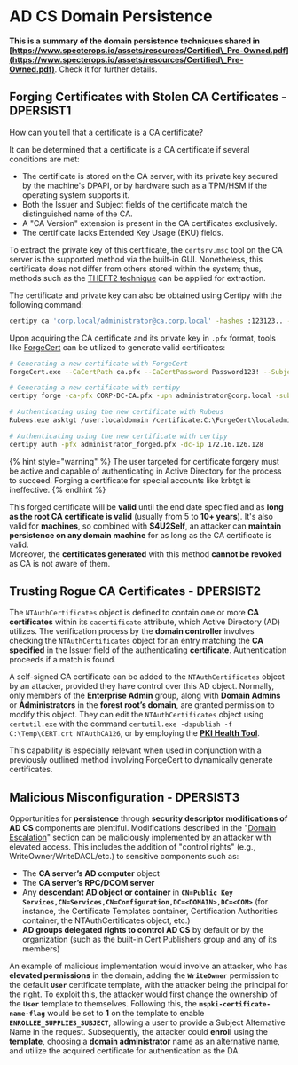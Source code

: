 # AD CS Domain Persistence


**This is a summary of the domain persistence techniques shared in [https://www.specterops.io/assets/resources/Certified\_Pre-Owned.pdf](https://www.specterops.io/assets/resources/Certified\_Pre-Owned.pdf)**. Check it for further details.

## Forging Certificates with Stolen CA Certificates - DPERSIST1

How can you tell that a certificate is a CA certificate?

It can be determined that a certificate is a CA certificate if several conditions are met:

- The certificate is stored on the CA server, with its private key secured by the machine's DPAPI, or by hardware such as a TPM/HSM if the operating system supports it.
- Both the Issuer and Subject fields of the certificate match the distinguished name of the CA.
- A "CA Version" extension is present in the CA certificates exclusively.
- The certificate lacks Extended Key Usage (EKU) fields.

To extract the private key of this certificate, the `certsrv.msc` tool on the CA server is the supported method via the built-in GUI. Nonetheless, this certificate does not differ from others stored within the system; thus, methods such as the [THEFT2 technique](certificate-theft.md#user-certificate-theft-via-dpapi-theft2) can be applied for extraction.

The certificate and private key can also be obtained using Certipy with the following command:

```bash
certipy ca 'corp.local/administrator@ca.corp.local' -hashes :123123.. -backup
```

Upon acquiring the CA certificate and its private key in `.pfx` format, tools like [ForgeCert](https://github.com/GhostPack/ForgeCert) can be utilized to generate valid certificates:

```bash
# Generating a new certificate with ForgeCert
ForgeCert.exe --CaCertPath ca.pfx --CaCertPassword Password123! --Subject "CN=User" --SubjectAltName localadmin@theshire.local --NewCertPath localadmin.pfx --NewCertPassword Password123!

# Generating a new certificate with certipy
certipy forge -ca-pfx CORP-DC-CA.pfx -upn administrator@corp.local -subject 'CN=Administrator,CN=Users,DC=CORP,DC=LOCAL'

# Authenticating using the new certificate with Rubeus
Rubeus.exe asktgt /user:localdomain /certificate:C:\ForgeCert\localadmin.pfx /password:Password123!

# Authenticating using the new certificate with certipy
certipy auth -pfx administrator_forged.pfx -dc-ip 172.16.126.128
```

{% hint style="warning" %}
The user targeted for certificate forgery must be active and capable of authenticating in Active Directory for the process to succeed. Forging a certificate for special accounts like krbtgt is ineffective.
{% endhint %}

This forged certificate will be **valid** until the end date specified and as **long as the root CA certificate is valid** (usually from 5 to **10+ years**). It's also valid for **machines**, so combined with **S4U2Self**, an attacker can **maintain persistence on any domain machine** for as long as the CA certificate is valid.\
Moreover, the **certificates generated** with this method **cannot be revoked** as CA is not aware of them.

## Trusting Rogue CA Certificates - DPERSIST2

The `NTAuthCertificates` object is defined to contain one or more **CA certificates** within its `cacertificate` attribute, which Active Directory (AD) utilizes. The verification process by the **domain controller** involves checking the `NTAuthCertificates` object for an entry matching the **CA specified** in the Issuer field of the authenticating **certificate**. Authentication proceeds if a match is found.

A self-signed CA certificate can be added to the `NTAuthCertificates` object by an attacker, provided they have control over this AD object. Normally, only members of the **Enterprise Admin** group, along with **Domain Admins** or **Administrators** in the **forest root’s domain**, are granted permission to modify this object. They can edit the `NTAuthCertificates` object using `certutil.exe` with the command `certutil.exe -dspublish -f C:\Temp\CERT.crt NTAuthCA126`, or by employing the [**PKI Health Tool**](https://docs.microsoft.com/en-us/troubleshoot/windows-server/windows-security/import-third-party-ca-to-enterprise-ntauth-store#method-1---import-a-certificate-by-using-the-pki-health-tool).

This capability is especially relevant when used in conjunction with a previously outlined method involving ForgeCert to dynamically generate certificates.

## Malicious Misconfiguration - DPERSIST3

Opportunities for **persistence** through **security descriptor modifications of AD CS** components are plentiful. Modifications described in the "[Domain Escalation](domain-escalation.md)" section can be maliciously implemented by an attacker with elevated access. This includes the addition of "control rights" (e.g., WriteOwner/WriteDACL/etc.) to sensitive components such as:

- The **CA server’s AD computer** object
- The **CA server’s RPC/DCOM server**
- Any **descendant AD object or container** in **`CN=Public Key Services,CN=Services,CN=Configuration,DC=<DOMAIN>,DC=<COM>`** (for instance, the Certificate Templates container, Certification Authorities container, the NTAuthCertificates object, etc.)
- **AD groups delegated rights to control AD CS** by default or by the organization (such as the built-in Cert Publishers group and any of its members)

An example of malicious implementation would involve an attacker, who has **elevated permissions** in the domain, adding the **`WriteOwner`** permission to the default **`User`** certificate template, with the attacker being the principal for the right. To exploit this, the attacker would first change the ownership of the **`User`** template to themselves. Following this, the **`mspki-certificate-name-flag`** would be set to **1** on the template to enable **`ENROLLEE_SUPPLIES_SUBJECT`**, allowing a user to provide a Subject Alternative Name in the request. Subsequently, the attacker could **enroll** using the **template**, choosing a **domain administrator** name as an alternative name, and utilize the acquired certificate for authentication as the DA.


